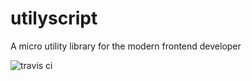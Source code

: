 # utilyscript
A micro utility library for the modern frontend developer

![travis ci](https://img.shields.io/travis/Riccardo-Zanutta/utilyscript.svg)
